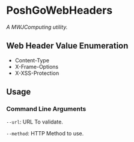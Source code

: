 # PoshGoWebHeaders

*A MWJComputing utility.*

## Web Header Value Enumeration

* Content-Type
* X-Frame-Options
* X-XSS-Protection

## Usage

### Command Line Arguments

`--url`: URL To validate.

`--method`: HTTP Method to use.